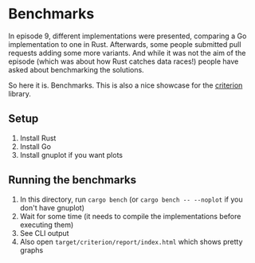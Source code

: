 # Benchmarks

In episode 9,
different implementations were presented,
comparing a Go implementation to one in Rust.
Afterwards, some people submitted pull requests adding some more variants.
And while it was not the aim of the episode
(which was about how Rust catches data races!)
people have asked about benchmarking the solutions.

So here it is.
Benchmarks.
This is also a nice showcase for the [criterion] library.

[criterion]: https://japaric.github.io/criterion.rs/book/

## Setup

1. Install Rust
2. Install Go
3. Install gnuplot if you want plots

## Running the benchmarks

1. In this directory, run `cargo bench` (or `cargo bench -- --noplot` if you don't have gnuplot)
2. Wait for some time (it needs to compile the implementations before executing them)
3. See CLI output
4. Also open `target/criterion/report/index.html` which shows pretty graphs
